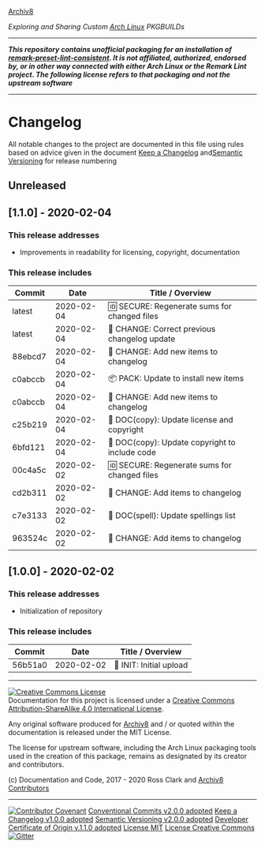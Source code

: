 [Archiv8](https://archiv8.github.io/)

_Exploring and Sharing Custom [Arch Linux](https://www.archlinux.org/) PKGBUILDs_

---

**_This repository contains unofficial packaging for an installation of [remark-preset-lint-consistent](https://github.com/remarkjs/remark-lint/tree/master/packages/remark-preset-lint-consistent). It is not affiliated, authorized, endorsed by, or in other way connected with either Arch Linux or the Remark Lint project. The following license refers to that packaging and not the upstream software_**

---

# Changelog

All notable changes to the project are documented in this file using rules based on advice given in the document [Keep a Changelog](https://keepachangelog.com/en/1.0.0/) and[Semantic Versioning](https://semver.org/spec/v2.0.0.html) for release numbering

## Unreleased

## [1.1.0] - 2020-02-04

### This release addresses

- Improvements in readability for licensing, copyright, documentation

### This release includes

| Commit  | Date       | Title / Overview                                      |
| ------- | ---------- | ----------------------------------------------------- |
|  latest | 2020-02-04 | :id: SECURE: Regenerate sums for changed files        |
|  latest | 2020-02-04 | :date: CHANGE: Correct previous changelog update      |
| 88ebcd7 | 2020-02-04 | :date: CHANGE: Add new items to changelog             |
| c0abccb | 2020-02-04 | :package: PACK: Update to install new items           |
| c0abccb | 2020-02-04 | :date: CHANGE: Add new items to changelog             |
| c25b219 | 2020-02-04 | :cop: DOC(copy): Update license and copyright         |
| 6bfd121 | 2020-02-04 | :cop: DOC(copy): Update copyright to include code     |
| 00c4a5c | 2020-02-02 | :id: SECURE: Regenerate sums for changed files        |
| cd2b311 | 2020-02-02 | :date: CHANGE: Add items to changelog                 |
| c7e3133 | 2020-02-02 | :pencil: DOC(spell): Update spellings list            |
| 963524c | 2020-02-02 | :date: CHANGE: Add items to changelog                 |

## [1.0.0] - 2020-02-02

### This release addresses

- Initialization of repository

### This release includes

| Commit  | Date       | Title / Overview                                      |
| ------- | ---------- | ----------------------------------------------------- |
| 56b51a0 | 2020-02-02 | :tada: INIT: Initial upload                           |

---

<a rel="license" href="http://creativecommons.org/licenses/by-sa/4.0/"><img alt="Creative Commons License" style="border-width:0" src="https://i.creativecommons.org/l/by-sa/4.0/88x31.png" /></a><br />Documentation for this project is licensed under a <a rel="license" href="http://creativecommons.org/licenses/by-sa/4.0/">Creative Commons Attribution-ShareAlike 4.0 International License</a>.

Any original software produced for [Archiv8](https://archiv8.github.io/) and / or quoted within the documentation is released under the MIT License.

The license for upstream software, including the Arch Linux packaging tools used in the creation of this package, remains as designated by its creator and contributors.

(c) Documentation and Code, 2017 - 2020 Ross Clark and [Archiv8 Contributors](https://github.com/Archiv8/nodejs-remark-preset-lint-consistent/people)

---

[![Contributor Covenant](https://img.shields.io/badge/Contributor%20Covenant-v2.0.0%20adopted-ff69b4.svg)](CODE-OF-CONDUCT.md)
[Conventional Commits v2.0.0 adopted](https://www.conventionalcommits.org)
[Keep a Changelog v1.0.0 adopted](https://keepachangelog.com)
[Semantic Versioning v2.0.0 adopted](https://semver.org)
[Developer Certificate of Origin v.1.1.0 adopted](https://developercertificate.org)
[License MIT](https://opensource.org/licenses/MIT)
[License Creative Commons](https://creativecommons.org)
[![Gitter](https://badges.gitter.im/Archiv8/community.svg)](https://gitter.im/Archiv8/community?utm_source=badge&utm_medium=badge&utm_campaign=pr-badge)
